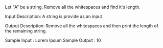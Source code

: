 Let "A"  be a string. Remove all the whitespaces and find it's length.

Input Description:
A string is provide as an input

Output Description:
Remove all the whitespaces and then print the length of the remaining string.

Sample Input :
Lorem Ipsum
Sample Output :
10